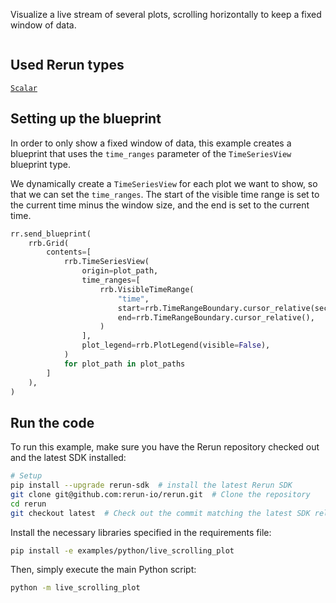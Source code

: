 <!--[metadata]
title = "Live scrolling plot"
tags = ["Plots", "Live"]
thumbnail = "https://static.rerun.io/live_scrolling_plot_thumbnail/73c6b11bd074af258b8d30092e15361e358d8069/480w.png"
thumbnail_dimensions = [480, 384]
-->

Visualize a live stream of several plots, scrolling horizontally to keep a fixed window of data.

<picture>
  <img src="https://static.rerun.io/live_scrolling_plot/9c9a9b3a4dd1d5e858ba58489f686b5d481cfb2e/full.png" alt="">
  <source media="(max-width: 480px)" srcset="https://static.rerun.io/live_scrolling_plot/9c9a9b3a4dd1d5e858ba58489f686b5d481cfb2e/480w.png">
  <source media="(max-width: 768px)" srcset="https://static.rerun.io/live_scrolling_plot/9c9a9b3a4dd1d5e858ba58489f686b5d481cfb2e/768w.png">
  <source media="(max-width: 1024px)" srcset="https://static.rerun.io/live_scrolling_plot/9c9a9b3a4dd1d5e858ba58489f686b5d481cfb2e/1024w.png">
  <source media="(max-width: 1200px)" srcset="https://static.rerun.io/live_scrolling_plot/9c9a9b3a4dd1d5e858ba58489f686b5d481cfb2e/1200w.png">
</picture>

## Used Rerun types
[`Scalar`](https://www.rerun.io/docs/reference/types/archetypes/scalar)

## Setting up the blueprint

In order to only show a fixed window of data, this example creates a blueprint that uses
the `time_ranges` parameter of the `TimeSeriesView` blueprint type.

We dynamically create a `TimeSeriesView` for each plot we want to show, so that we can
set the `time_ranges`. The start of the visible time range is set to the current time
minus the window size, and the end is set to the current time.

```python
rr.send_blueprint(
    rrb.Grid(
        contents=[
            rrb.TimeSeriesView(
                origin=plot_path,
                time_ranges=[
                    rrb.VisibleTimeRange(
                        "time",
                        start=rrb.TimeRangeBoundary.cursor_relative(seconds=-args.window_size),
                        end=rrb.TimeRangeBoundary.cursor_relative(),
                    )
                ],
                plot_legend=rrb.PlotLegend(visible=False),
            )
            for plot_path in plot_paths
        ]
    ),
)

```

## Run the code
To run this example, make sure you have the Rerun repository checked out and the latest SDK installed:
```bash
# Setup
pip install --upgrade rerun-sdk  # install the latest Rerun SDK
git clone git@github.com:rerun-io/rerun.git  # Clone the repository
cd rerun
git checkout latest  # Check out the commit matching the latest SDK release
```
Install the necessary libraries specified in the requirements file:
```bash
pip install -e examples/python/live_scrolling_plot
```

Then, simply execute the main Python script:
```bash
python -m live_scrolling_plot
```
